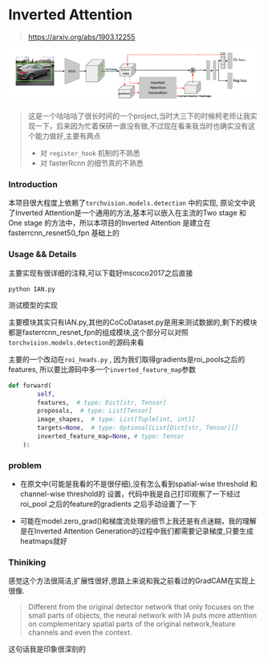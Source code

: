 # Inverted Attention

> https://arxiv.org/abs/1903.12255

![](./img/arch.png)

> 这是一个咕咕咕了很长时间的一个project,当时大三下的时候柯老师让我实现一下，后来因为忙着保研一直没有做,不过现在看来我当时也确实没有这个能力做好,主要有两点
> * 对 `register_hook` 机制的不熟悉
> * 对 fasterRcnn 的细节真的不熟悉

### Introduction

本项目很大程度上依赖了`torchvision.models.detection` 中的实现, 原论文中说了Inverted Attention是一个通用的方法,基本可以嵌入在主流的Two stage 和 One stage 的方法中，所以本项目的Inverted Attention 是建立在fasterrcnn_resnet50_fpn 基础上的

### Usage && Details

主要实现有很详细的注释,可以下载好mscoco2017之后直接
```
python IAN.py
```
测试模型的实现

主要模块其实只有IAN.py,其他的CoCoDataset.py是用来测试数据的,剩下的模块都是fasterrcnn_resnet_fpn的组成模块,这个部分可以对照`torchvision.models.detection`的源码来看

主要的一个改动在`roi_heads.py` , 因为我们取得gradients是roi_pools之后的features, 所以要比源码中多一个`inverted_feature_map`参数
```python
def forward(
        self,
        features,  # type: Dict[str, Tensor]
        proposals,  # type: List[Tensor]
        image_shapes,  # type: List[Tuple[int, int]]
        targets=None,  # type: Optional[List[Dict[str, Tensor]]]
        inverted_feature_map=None, # type: Tensor
    ):

```

### problem

* 在原文中(可能是我看的不是很仔细),没有怎么看到spatial-wise threshold 和 channel-wise threshold的 设置，代码中我是自己打印观察了一下经过roi_pool 之后的feature的gradients 之后手动设置了一下

* 可能在model.zero_grad()和梯度流处理的细节上我还是有点迷糊，我的理解是在Inverted Attention Generation的过程中我们都需要记录梯度,只要生成heatmaps就好

### Thiniking

感觉这个方法很简洁,扩展性很好,思路上来说和我之前看过的GradCAM在实现上很像.

> Different from the original detector network that only focuses on the small parts of objects, the neural network with IA puts more attention on complementary spatial parts of the original network,feature channels and even the context.

这句话我是印象很深刻的






